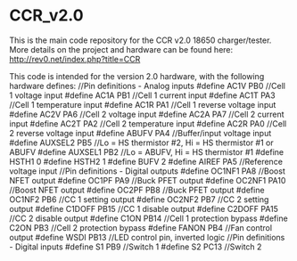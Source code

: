 # CCR_v2.0

This is the main code repository for the CCR v2.0 18650 charger/tester. More details on the project and hardware can be found here: http://rev0.net/index.php?title=CCR

This code is intended for the version 2.0 hardware, with the following hardware defines:
//Pin definitions - Analog inputs
#define AC1V PB0 //Cell 1 voltage input
#define AC1A PB1 //Cell 1 current input
#define AC1T PA3 //Cell 1 temperature input
#define AC1R PA1 //Cell 1 reverse voltage input
#define AC2V PA6 //Cell 2 voltage input
#define AC2A PA7 //Cell 2 current input
#define AC2T PA2 //Cell 2 temperature input
#define AC2R PA0 //Cell 2 reverse voltage input
#define ABUFV PA4 //Buffer/input voltage input
#define AUXSEL2 PB5 //Lo = HS thermistor #2, Hi = HS thermistor #1 or ABUFV
#define AUXSEL1 PB2 //Lo = ABUFV, Hi = HS thermistor #1
#define HSTH1 0
#define HSTH2 1
#define BUFV 2
#define AIREF PA5 //Reference voltage input
//Pin definitions - Digital outputs
#define OC1NF1 PA8 //Boost NFET output
#define OC1PF PA9 //Buck PFET output
#define OC2NF1 PA10 //Boost NFET output
#define OC2PF PB8 //Buck PFET output
#define OC1NF2 PB6 //CC 1 setting output
#define OC2NF2 PB7 //CC 2 setting output
#define C1DOFF PB15 //CC 1 disable output
#define C2DOFF PA15 //CC 2 disable output
#define C1ON PB14 //Cell 1 protection bypass
#define C2ON PB3 //Cell 2 protection bypass
#define FANON PB4 //Fan control output
#define WSDI PB13 //LED control pin, inverted logic
//Pin definitions - Digital inputs
#define S1 PB9 //Switch 1
#define S2 PC13 //Switch 2
